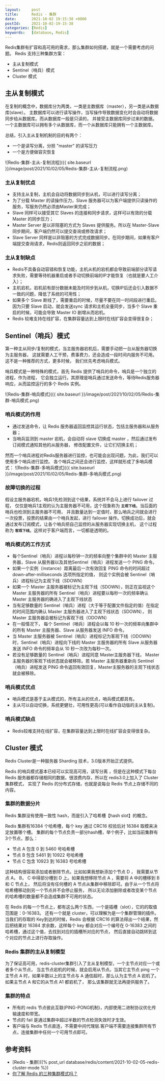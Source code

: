 ```yaml
---
layout:     post
title:      Redis - 集群
date:       2021-10-02 19:15:38 +0800
postId:     2021-10-02-19-15-38
categories: [Redis]
keywords:   [database, Redis]
---
```

Redis集群有扩容和高可用的需求，那么集群如何搭建，就是一个需要考虑的问题。
Redis 支持三种集群方案：
* 主从复制模式
* Sentinel（哨兵）模式
* Cluster 模式

## 主从复制模式
在复制的概念中，数据库分为两类，一类是主数据库（master），另一类是从数据库(slave）。
主数据库可以进行读写操作，当写操作导致数据变化时会自动将数据同步给从数据库。而从数据库一般是只读的，
并接受主数据库同步过来的数据。一个主数据库可以拥有多个从数据库，而一个从数据库只能拥有一个主数据库。

总结，引入主从复制机制的目的有两个：
* 一个是读写分离，分担 "master" 的读写压力
* 一个是方便做容灾恢复

![Redis-集群-主从-复制流程]({{ site.baseurl }}/image/post/2021/10/02/05/Redis-集群-主从-复制流程.png)

### 主从复制优点
* 支持主从复制，主机会自动将数据同步到从机，可以进行读写分离；
* 为了分载 Master 的读操作压力，Slave 服务器可以为客户端提供只读操作的服务，写服务仍然必须由Master来完成；
* Slave 同样可以接受其它 Slaves 的连接和同步请求，这样可以有效的分载 Master 的同步压力；
* Master Server 是以非阻塞的方式为 Slaves 提供服务。所以在 Master-Slave 同步期间，客户端仍然可以提交查询或修改请求；
* Slave Server 同样是以非阻塞的方式完成数据同步。在同步期间，如果有客户端提交查询请求，Redis则返回同步之前的数据；

### 主从复制缺点
* Redis不具备自动容错和恢复功能，主机从机的宕机都会导致前端部分读写请求失败，需要等待机器重启或者手动切换前端的IP才能恢复（也就是要人工介入）；
* 主机宕机，宕机前有部分数据未能及时同步到从机，切换IP后还会引入数据不一致的问题，降低了系统的可用性；
* 如果多个 Slave 断线了，需要重启的时候，尽量不要在同一时间段进行重启。因为只要 Slave 启动，就会发送sync 请求和主机全量同步，当多个 Slave 重启的时候，可能会导致 Master IO 剧增从而宕机。
* Redis 较难支持在线扩容，在集群容量达到上限时在线扩容会变得很复杂；

## Sentinel（哨兵）模式
第一种主从同步/复制的模式，当主服务器宕机后，需要手动把一台从服务器切换为主服务器，
这就需要人工干预，费事费力，还会造成一段时间内服务不可用。这不是一种推荐的方式，更多时候，
我们优先考虑哨兵模式。

哨兵模式是一种特殊的模式，首先 Redis 提供了哨兵的命令，哨兵是一个独立的进程，作为进程，
它会独立运行。其原理是哨兵通过发送命令，等待Redis服务器响应，从而监控运行的多个 Redis 实例。

![Redis-集群-哨兵模式]({{ site.baseurl }}/image/post/2021/10/02/05/Redis-集群-哨兵模式.png)

### 哨兵模式的作用
* 通过发送命令，让 Redis 服务器返回监控其运行状态，包括主服务器和从服务器；
* 当哨兵监测到 master 宕机，会自动将 slave 切换成 master ，然后通过发布订阅模式通知其他的从服务器，
  修改配置文件，让它们切换主机；

然而一个哨兵进程对Redis服务器进行监控，也可能会出现问题，为此，我们可以使用多个哨兵进行监控。
各个哨兵之间还会进行监控，这样就形成了多哨兵模式：
![Redis-集群-多哨兵模式]({{ site.baseurl }}/image/post/2021/10/02/05/Redis-集群-多哨兵模式.png)

### 故障切换的过程
假设主服务器宕机，哨兵1先检测到这个结果，系统并不会马上进行 failover 过程，
仅仅是哨兵1主观的认为主服务器不可用，这个现象称为 **`主观下线`**。当后面的哨兵也检测到主服务器不可用，
并且数量达到一定值时，那么哨兵之间就会进行一次投票，投票的结果由一个哨兵发起，进行 failover 
操作。切换成功后，就会通过发布订阅模式，让各个哨兵把自己监控的从服务器实现切换主机，
这个过程称为 **`客观下线`**。这样对于客户端而言，一切都是透明的。

### 哨兵模式的工作方式
* 每个Sentinel（哨兵）进程以每秒钟一次的频率向整个集群中的 Master 主服务器，Slave 从服务器以及其他Sentinel（哨兵）进程发送一个 PING 命令。
* 如果一个实例（instance）距离最后一次有效回复 PING 命令的时间超过 down-after-milliseconds 选项所指定的值， 则这个实例会被 Sentinel（哨兵）进程标记为主观下线（SDOWN）
* 如果一个 Master 主服务器被标记为主观下线（SDOWN），则正在监视这个 Master 主服务器的所有 Sentinel（哨兵）进程要以每秒一次的频率确认 Master 主服务器的确进入了主观下线状态
* 当有足够数量的 Sentinel（哨兵）进程（大于等于配置文件指定的值）在指定的时间范围内确认 Master 主服务器进入了主观下线状态（SDOWN）， 则 Master 主服务器会被标记为客观下线（ODOWN）
* 在一般情况下， 每个 Sentinel（哨兵）进程会以每 10 秒一次的频率向集群中的所有 Master 主服务器、Slave 从服务器发送 INFO 命令。
* 当 Master 主服务器被 Sentinel（哨兵）进程标记为客观下线（ODOWN）时，Sentinel（哨兵）进程向下线的 Master 主服务器的所有 Slave 从服务器发送 INFO 命令的频率会从 10 秒一次改为每秒一次。
* 若没有足够数量的 Sentinel（哨兵）进程同意 Master主服务器下线， Master 主服务器的客观下线状态就会被移除。若 Master 主服务器重新向 Sentinel（哨兵）进程发送 PING 命令返回有效回复，Master主服务器的主观下线状态就会被移除。

### 哨兵模式优点
* 哨兵模式是基于主从模式的，所有主从的优点，哨兵模式都具有。
* 主从可以自动切换，系统更健壮，可用性更高(可以看作自动版的主从复制)。

### 哨兵模式缺点
* Redis较难支持在线扩容，在集群容量达到上限时在线扩容会变得很复杂。

## Cluster 模式
Redis Cluster是一种服务器 Sharding 技术，3.0版本开始正式提供。

Redis 的哨兵模式基本已经可以实现高可用，读写分离 ，但是在这种模式下每台 Redis 
服务器都存储相同的数据，很浪费内存，所以在 redis3.0上加入了 Cluster 集群模式，
实现了 Redis 的分布式存储，也就是说每台 Redis 节点上存储不同的内容。

### 集群的数据分片
Redis 集群没有使用一致性 hash，而是引入了哈希槽【hash slot】的概念。

Redis 集群有16384 个哈希槽，每个 key 通过 CRC16 校验后对 16384 取模来决定放置哪个槽。
集群的每个节点负责一部分hash槽，举个例子，比如当前集群有3个节点，那么：
* 节点 A 包含 0 到 5460 号哈希槽
* 节点 B 包含 5461 到 10922 号哈希槽
* 节点 C 包含 10923 到 16383 号哈希槽

这种结构很容易添加或者删除节点。比如如果我想新添加个节点 D ， 我需要从节点 A， B， C 
中得部分槽到 D 上。如果我想移除节点 A ，需要将 A 中的槽移到 B 和 C 节点上，
然后将没有任何槽的 A 节点从集群中移除即可。由于从一个节点将哈希槽移动到另一个节点并不会停止服务，
所以无论添加删除或者改变某个节点的哈希槽的数量都不会造成集群不可用的状态。

在 Redis 的每一个节点上，都有这么两个东西，一个是插槽（slot），它的的取值范围是：0-16383。
还有一个就是 cluster，可以理解为是一个集群管理的插件。当我们的存取的 Key到达的时候，Redis 
会根据 CRC16 的算法得出一个结果，然后把结果对 16384 求余数，这样每个 key 都会对应一个编号在
0-16383 之间的哈希槽，通过这个值，去找到对应的插槽所对应的节点，
然后直接自动跳转到这个对应的节点上进行存取操作。

### Redis 集群的主从复制模型
为了保证高可用，redis-cluster集群引入了主从复制模型，一个主节点对应一个或者多个从节点，
当主节点宕机的时候，就会启用从节点。当其它主节点 ping 一个主节点 A 时，如果半数以上的主节点与 
A 通信超时，那么认为主节点 A 宕机了。如果主节点 A 和它的从节点 A1 都宕机了，
那么该集群就无法再提供服务了。

### 集群的特点
* 所有的 redis 节点彼此互联(PING-PONG机制)，内部使用二进制协议优化传输速度和带宽。
* 节点的 fail 是通过集群中超过半数的节点检测失效时才生效。
* 客户端与 Redis 节点直连，不需要中间代理层.客户端不需要连接集群所有节点，连接集群中任何一个可用节点即可。


## 参考资料
* [Redis - 集群]({% post_url database/redis/content/2021-10-02-05-redis-cluster-mode %})
* [你了解 Redis 的三种集群模式吗？](https://segmentfault.com/a/1190000022808576)
